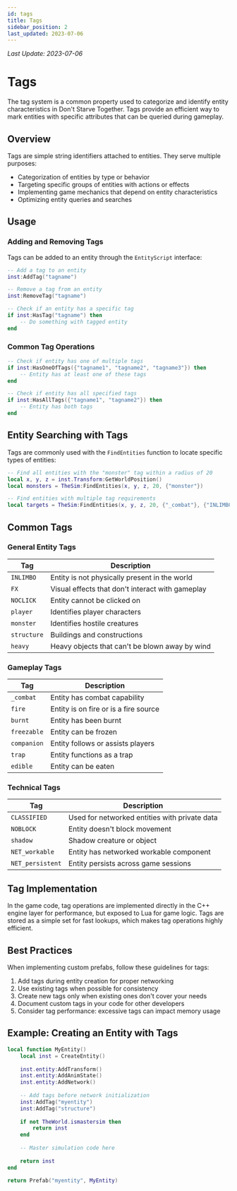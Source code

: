 ```yaml
---
id: tags
title: Tags
sidebar_position: 2
last_updated: 2023-07-06
---
```

*Last Update: 2023-07-06*
# Tags

The tag system is a common property used to categorize and identify entity characteristics in Don't Starve Together. Tags provide an efficient way to mark entities with specific attributes that can be queried during gameplay.

## Overview

Tags are simple string identifiers attached to entities. They serve multiple purposes:

- Categorization of entities by type or behavior
- Targeting specific groups of entities with actions or effects
- Implementing game mechanics that depend on entity characteristics
- Optimizing entity queries and searches

## Usage

### Adding and Removing Tags

Tags can be added to an entity through the `EntityScript` interface:

```lua
-- Add a tag to an entity
inst:AddTag("tagname")

-- Remove a tag from an entity
inst:RemoveTag("tagname")

-- Check if an entity has a specific tag
if inst:HasTag("tagname") then
    -- Do something with tagged entity
end
```

### Common Tag Operations

```lua
-- Check if entity has one of multiple tags
if inst:HasOneOfTags({"tagname1", "tagname2", "tagname3"}) then
    -- Entity has at least one of these tags
end

-- Check if entity has all specified tags
if inst:HasAllTags({"tagname1", "tagname2"}) then
    -- Entity has both tags
end
```

## Entity Searching with Tags

Tags are commonly used with the `FindEntities` function to locate specific types of entities:

```lua
-- Find all entities with the "monster" tag within a radius of 20
local x, y, z = inst.Transform:GetWorldPosition()
local monsters = TheSim:FindEntities(x, y, z, 20, {"monster"})

-- Find entities with multiple tag requirements
local targets = TheSim:FindEntities(x, y, z, 20, {"_combat"}, {"INLIMBO", "notarget"})
```

## Common Tags

### General Entity Tags

| Tag | Description |
|-----|-------------|
| `INLIMBO` | Entity is not physically present in the world |
| `FX` | Visual effects that don't interact with gameplay |
| `NOCLICK` | Entity cannot be clicked on |
| `player` | Identifies player characters |
| `monster` | Identifies hostile creatures |
| `structure` | Buildings and constructions |
| `heavy` | Heavy objects that can't be blown away by wind |

### Gameplay Tags

| Tag | Description |
|-----|-------------|
| `_combat` | Entity has combat capability |
| `fire` | Entity is on fire or is a fire source |
| `burnt` | Entity has been burnt |
| `freezable` | Entity can be frozen |
| `companion` | Entity follows or assists players |
| `trap` | Entity functions as a trap |
| `edible` | Entity can be eaten |

### Technical Tags

| Tag | Description |
|-----|-------------|
| `CLASSIFIED` | Used for networked entities with private data |
| `NOBLOCK` | Entity doesn't block movement |
| `shadow` | Shadow creature or object |
| `NET_workable` | Entity has networked workable component |
| `NET_persistent` | Entity persists across game sessions |

## Tag Implementation

In the game code, tag operations are implemented directly in the C++ engine layer for performance, but exposed to Lua for game logic. Tags are stored as a simple set for fast lookups, which makes tag operations highly efficient.

## Best Practices

When implementing custom prefabs, follow these guidelines for tags:

1. Add tags during entity creation for proper networking
2. Use existing tags when possible for consistency
3. Create new tags only when existing ones don't cover your needs
4. Document custom tags in your code for other developers
5. Consider tag performance: excessive tags can impact memory usage

## Example: Creating an Entity with Tags

```lua
local function MyEntity()
    local inst = CreateEntity()
    
    inst.entity:AddTransform()
    inst.entity:AddAnimState()
    inst.entity:AddNetwork()
    
    -- Add tags before network initialization
    inst:AddTag("myentity")
    inst:AddTag("structure")
    
    if not TheWorld.ismastersim then
        return inst
    end
    
    -- Master simulation code here
    
    return inst
end

return Prefab("myentity", MyEntity)
``` 
